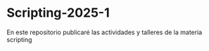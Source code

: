 # Scripting-2025-1
En este repositorio publicaré las actividades y talleres de la materia scripting
